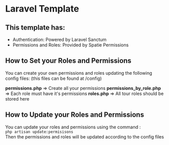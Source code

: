 # Laravel Template

## This template has:
- Authentication: Powered by Laravel Sanctum
- Permissions and Roles: Provided by Spatie Permissions

## How to Set your Roles and Permissions
You can create your own permissions and roles updating the following config files:
(this files can be found at /config)

**permissions.php** => Create all your permissions
**permissions_by_role.php** => Each role must have it's permissions
**roles.php** => All tour roles should be stored here

## How to Update your Roles and Permissions
You can update your roles and permissions using the command : <br>
    `php artisan update:permisisons` <br>
Then the permissions and roles will be updated according to the config files 

